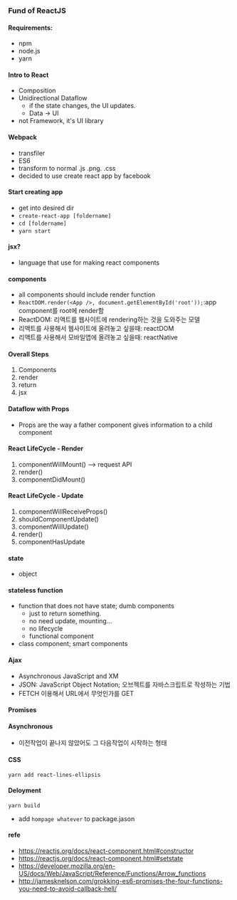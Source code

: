 ### Fund of ReactJS

#### Requirements:
- npm
- node.js
- yarn

#### Intro to React
- Composition
- Unidirectional Dataflow
  + if the state changes, the UI updates.
  + Data -> UI
- not Framework, it's UI library

#### Webpack
- transfiler
- ES6
- transform to normal .js .png. .css
- decided to use create react app by facebook 

#### Start creating app
- get into desired dir
- `create-react-app [foldername]`
- `cd [foldername]`
- `yarn start`

#### jsx?
- language that use for making react components 

#### components
- all components should include render function
- `ReactDOM.render(<App />, document.getElementById('root'));`:app component를 root에 render함
- ReactDOM: 리액트를 웹사이트에 rendering하는 것을 도와주는 모델
- 리액트를 사용해서 웹사이트에 올려놓고 싶을때: reactDOM
- 리액트를 사용해서 모바일앱에 올려놓고 싶을때: reactNative

#### Overall Steps
1. Components
2. render
3. return
4. jsx

#### Dataflow with Props
- Props are the way a father component gives information to a child component

#### React LifeCycle - Render
1. componentWillMount() --> request API
2. render()
3. componentDidMount()
 
#### React LifeCycle - Update
1. componentWillReceiveProps()
2. shouldComponentUpdate()
3. componentWillUpdate()
4. render()
5. componentHasUpdate

#### state
- object

#### stateless function
- function that does not have state; dumb components
  + just to return something. 
  + no need update, mounting...
  + no lifecycle
  + functional component
- class component; smart components

#### Ajax
- Asynchronous JavaScript and XM
- JSON: JavaScript Object Notation; 오브젝트를 자바스크립트로 작성하는 기법 
- FETCH 이용해서 URL에서 무엇인가를 GET

#### Promises

#### Asynchronous
- 이전작업이 끝나지 않았어도 그 다음작업이 시작하는 형태

#### CSS
`yarn add react-lines-ellipsis`

#### Deloyment
`yarn build`
- add `hompage whatever` to package.jason


#### refe
- https://reactjs.org/docs/react-component.html#constructor
- https://reactjs.org/docs/react-component.html#setstate
- https://developer.mozilla.org/en-US/docs/Web/JavaScript/Reference/Functions/Arrow_functions
- http://jamesknelson.com/grokking-es6-promises-the-four-functions-you-need-to-avoid-callback-hell/

